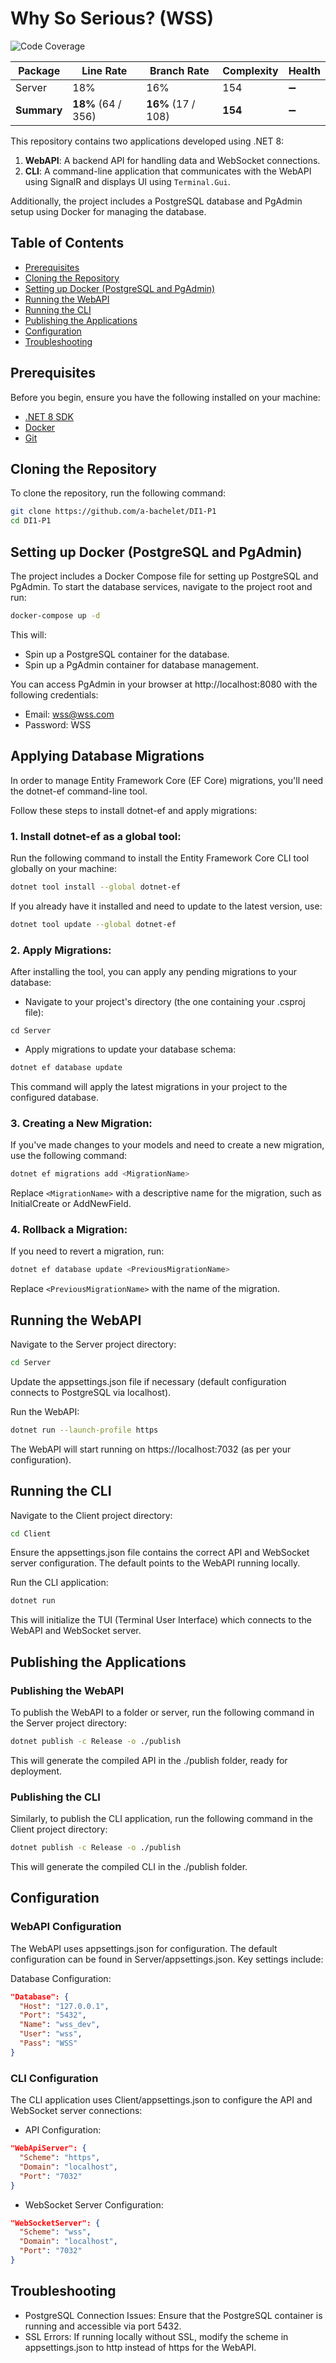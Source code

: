 # Why So Serious? (WSS)

<!-- COVERAGE_RESULTS_START -->

![Code Coverage](https://img.shields.io/badge/Code%20Coverage-18%25-yellow?style=flat)

| Package     | Line Rate          | Branch Rate        | Complexity | Health |
| ----------- | ------------------ | ------------------ | ---------- | ------ |
| Server      | 18%                | 16%                | 154        | ➖     |
| **Summary** | **18%** (64 / 356) | **16%** (17 / 108) | **154**    | ➖     |

<!-- COVERAGE_RESULTS_END -->

This repository contains two applications developed using .NET 8:

1. **WebAPI**: A backend API for handling data and WebSocket connections.
2. **CLI**: A command-line application that communicates with the WebAPI using SignalR and displays UI using `Terminal.Gui`.

Additionally, the project includes a PostgreSQL database and PgAdmin setup using Docker for managing the database.

## Table of Contents

-   [Prerequisites](#prerequisites)
-   [Cloning the Repository](#cloning-the-repository)
-   [Setting up Docker (PostgreSQL and PgAdmin)](#setting-up-docker-postgresql-and-pgadmin)
-   [Running the WebAPI](#running-the-webapi)
-   [Running the CLI](#running-the-cli)
-   [Publishing the Applications](#publishing-the-applications)
-   [Configuration](#configuration)
-   [Troubleshooting](#troubleshooting)

## Prerequisites

Before you begin, ensure you have the following installed on your machine:

-   [.NET 8 SDK](https://dotnet.microsoft.com/download/dotnet/8.0)
-   [Docker](https://www.docker.com/get-started)
-   [Git](https://git-scm.com/)

## Cloning the Repository

To clone the repository, run the following command:

```bash
git clone https://github.com/a-bachelet/DI1-P1
cd DI1-P1
```

## Setting up Docker (PostgreSQL and PgAdmin)

The project includes a Docker Compose file for setting up PostgreSQL and PgAdmin. To start the database services, navigate to the project root and run:

```bash
docker-compose up -d
```

This will:

-   Spin up a PostgreSQL container for the database.
-   Spin up a PgAdmin container for database management.

You can access PgAdmin in your browser at http://localhost:8080 with the following credentials:

-   Email: wss@wss.com
-   Password: WSS

## Applying Database Migrations

In order to manage Entity Framework Core (EF Core) migrations, you'll need the dotnet-ef command-line tool.

Follow these steps to install dotnet-ef and apply migrations:

### 1. Install dotnet-ef as a global tool:

Run the following command to install the Entity Framework Core CLI tool globally on your machine:

```bash
dotnet tool install --global dotnet-ef
```

If you already have it installed and need to update to the latest version, use:

```bash
dotnet tool update --global dotnet-ef
```

### 2. Apply Migrations:

After installing the tool, you can apply any pending migrations to your database:

-   Navigate to your project's directory (the one containing your .csproj file):

```
cd Server
```

-   Apply migrations to update your database schema:

```bash
dotnet ef database update
```

This command will apply the latest migrations in your project to the configured database.

### 3. Creating a New Migration:

If you've made changes to your models and need to create a new migration, use the following command:

```bash
dotnet ef migrations add <MigrationName>
```

Replace `<MigrationName>` with a descriptive name for the migration, such as InitialCreate or AddNewField.

### 4. Rollback a Migration:

If you need to revert a migration, run:

```bash
dotnet ef database update <PreviousMigrationName>
```

Replace `<PreviousMigrationName>` with the name of the migration.

## Running the WebAPI

Navigate to the Server project directory:

```bash
cd Server
```

Update the appsettings.json file if necessary (default configuration connects to PostgreSQL via localhost).

Run the WebAPI:

```bash
dotnet run --launch-profile https
```

The WebAPI will start running on https://localhost:7032 (as per your configuration).

## Running the CLI

Navigate to the Client project directory:

```bash
cd Client
```

Ensure the appsettings.json file contains the correct API and WebSocket server configuration. The default points to the WebAPI running locally.

Run the CLI application:

```bash
dotnet run
```

This will initialize the TUI (Terminal User Interface) which connects to the WebAPI and WebSocket server.

## Publishing the Applications

### Publishing the WebAPI

To publish the WebAPI to a folder or server, run the following command in the Server project directory:

```bash
dotnet publish -c Release -o ./publish
```

This will generate the compiled API in the ./publish folder, ready for deployment.

### Publishing the CLI

Similarly, to publish the CLI application, run the following command in the Client project directory:

```bash
dotnet publish -c Release -o ./publish
```

This will generate the compiled CLI in the ./publish folder.

## Configuration

### WebAPI Configuration

The WebAPI uses appsettings.json for configuration. The default configuration can be found in Server/appsettings.json. Key settings include:

Database Configuration:

```json
"Database": {
  "Host": "127.0.0.1",
  "Port": "5432",
  "Name": "wss_dev",
  "User": "wss",
  "Pass": "WSS"
}
```

### CLI Configuration

The CLI application uses Client/appsettings.json to configure the API and WebSocket server connections:

-   API Configuration:

```json
"WebApiServer": {
  "Scheme": "https",
  "Domain": "localhost",
  "Port": "7032"
}
```

-   WebSocket Server Configuration:

```json
"WebSocketServer": {
  "Scheme": "wss",
  "Domain": "localhost",
  "Port": "7032"
}
```

## Troubleshooting

-   PostgreSQL Connection Issues: Ensure that the PostgreSQL container is running and accessible via port 5432.
-   SSL Errors: If running locally without SSL, modify the scheme in appsettings.json to http instead of https for the WebAPI.
